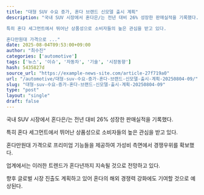 ```yaml
---
title: "대형 SUV 수요 증가, 혼다 브랜드 신모델 출시 계획"
description: "국내 SUV 시장에서 혼다은/는 전년 대비 26% 성장한 판매실적을 기록했다.

특히 혼다 세그먼트에서 뛰어난 상품성으로 소비자들의 높은 관심을 받고 있다.

혼다만원대 가격으로 ..."
date: 2025-08-04T09:53:00+09:00
author: "최수진"
categories: ['automotive']
tags: ['뉴스', '이슈', '자동차', '기술', '시장동향']
hash: 5435827d
source_url: "https://example-news-site.com/article-27f719a0"
url: "/automotive/대형-suv-수요-증가-혼다-브랜드-신모델-출시-계획-20250804-09/"
slug: "대형-suv-수요-증가-혼다-브랜드-신모델-출시-계획-20250804-09"
type: "post"
layout: "single"
draft: false
---
```


국내 SUV 시장에서 혼다은/는 전년 대비 26% 성장한 판매실적을 기록했다.

특히 혼다 세그먼트에서 뛰어난 상품성으로 소비자들의 높은 관심을 받고 있다.

혼다만원대 가격으로 프리미엄 기능들을 제공하여 가성비 측면에서 경쟁우위를 확보했다.

업계에서는 이러한 트렌드가 혼다년까지 지속될 것으로 전망하고 있다.

향후 글로벌 시장 진출도 계획하고 있어 혼다의 해외 경쟁력 강화에도 기여할 것으로 예상된다.
